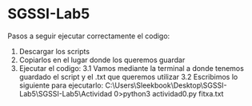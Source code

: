 # SGSSI-Lab5

Pasos a seguir ejecutar correctamente el codigo:
1. Descargar los scripts
2. Copiarlos en el lugar donde los queremos guardar
3. Ejecutar el codigo:
    3.1 Vamos mediante la terminal a donde tenemos guardado el script y el .txt que queremos utilizar
    3.2 Escribimos lo siguiente para ejecutarlo:
    C:\Users\Sleekbook\Desktop\SGSSI-Lab5\SGSSI-Lab5\Actividad 0>python3 actividad0.py fitxa.txt   